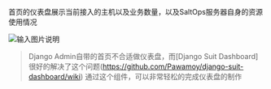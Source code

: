 首页的仪表盘展示当前接入的主机以及业务数量，以及SaltOps服务器自身的资源使用情况

![输入图片说明](https://git.oschina.net/wuwenhao/saltops/blob/master/doc/wiki/img/首页.png)

> Django Admin自带的首页不合适做仪表盘，而[Django Suit Dashboard]很好的解决了这个问题(https://github.com/Pawamoy/django-suit-dashboard/wiki) 通过这个组件，可以非常轻松的完成仪表盘的制作
